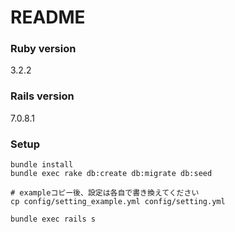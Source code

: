 # README

### Ruby version
3.2.2

### Rails version
7.0.8.1

### Setup

```
bundle install
bundle exec rake db:create db:migrate db:seed

# exampleコピー後、設定は各自で書き換えてください
cp config/setting_example.yml config/setting.yml

bundle exec rails s

```
